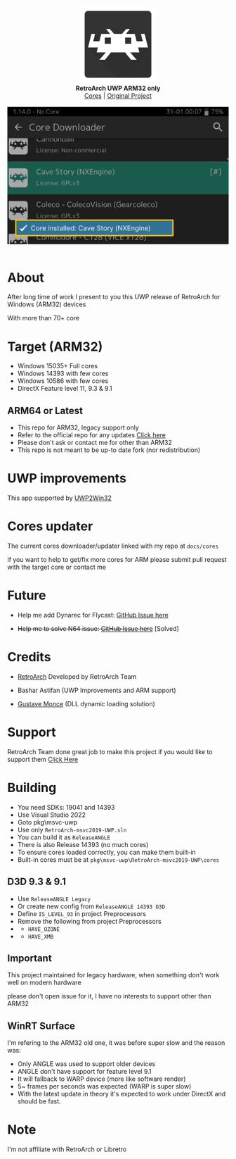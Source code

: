 <p align="center">
  <img src="assets/logo.png" width="176"><br>
  <b>RetroArch UWP ARM32 only</b><br/>
  <a href="./cores">Cores</a> |
  <a href="https://github.com/libretro/RetroArch">Original Project</a> 
  <br/><br/>
  <img src="assets/screen.png"><br/><br/>
</p>


# About

After long time of work I present to you this UWP release of RetroArch for Windows (ARM32) devices

With more than 70+ core


# Target (ARM32)

- Windows 15035+ Full cores
- Windows 14393 with few cores
- Windows 10586 with few cores
- DirectX Feature level 11, 9.3 & 9.1


## ARM64 or Latest

- This repo for ARM32, legacy support only
- Refer to the official repo for any updates [Click here](https://retroarch.com/?page=platforms)
- Please don't ask or contact me for other than ARM32
- This repo is not meant to be up-to date fork (nor redistribution)

# UWP improvements

This app supported by [UWP2Win32](https://github.com/basharast/UWP2Win32)


# Cores updater

The current cores downloader/updater linked with my repo at `docs/cores`

if you want to help to get/fix more cores for ARM please submit pull request with the target core or contact me


# Future

- Help me add Dynarec for Flycast: [GitHub Issue here](https://github.com/flyinghead/flycast/issues/545)

- ~~Help me to solve N64 issue: [GitHub Issue here](https://github.com/mupen64plus/mupen64plus-video-rice/issues/102)~~ [Solved]


# Credits

- <a href="https://www.retroarch.com/">RetroArch</a> Developed by RetroArch Team 


- Bashar Astifan (UWP Improvements and ARM support)

- [Gustave Monce](https://github.com/gus33000) (DLL dynamic loading solution)


# Support

RetroArch Team done great job to make this project if you would like to support them <a href="https://www.retroarch.com/index.php?page=donate">Click Here</a>


# Building

- You need SDKs: 19041 and 14393
- Use Visual Studio 2022
- Goto pkg\msvc-uwp
- Use only `RetroArch-msvc2019-UWP.sln` 
- You can build it as `ReleaseANGLE`
- There is also Release 14393 (no much cores)
- To ensure cores loaded correctly, you can make them built-in
- Built-in cores must be at `pkg\msvc-uwp\RetroArch-msvc2019-UWP\cores`


## D3D 9.3 & 9.1

- Use `ReleaseANGLE Legacy`
- Or create new config from `ReleaseANGLE 14393 D3D` 
- Define `IS_LEVEL_93` in project Preprocessors
- Remove the following from project Preprocessors
- - `HAVE_OZONE`
- - `HAVE_XMB`

## Important

This project maintained for legacy hardware, when something don't work well on modern hardware

please don't open issue for it, I have no interests to support other than ARM32

## WinRT Surface

I'm refering to the ARM32 old one, it was before super slow and the reason was:

- Only ANGLE was used to support older devices
- ANGLE don't have support for feature level 9.1
- It will fallback to WARP device (more like software render)
- 5~ frames per seconds was expected (WARP is super slow)
- With the latest update in theory it's expected to work under DirectX and should be fast.

# Note

I'm not affiliate with RetroArch or Libretro

